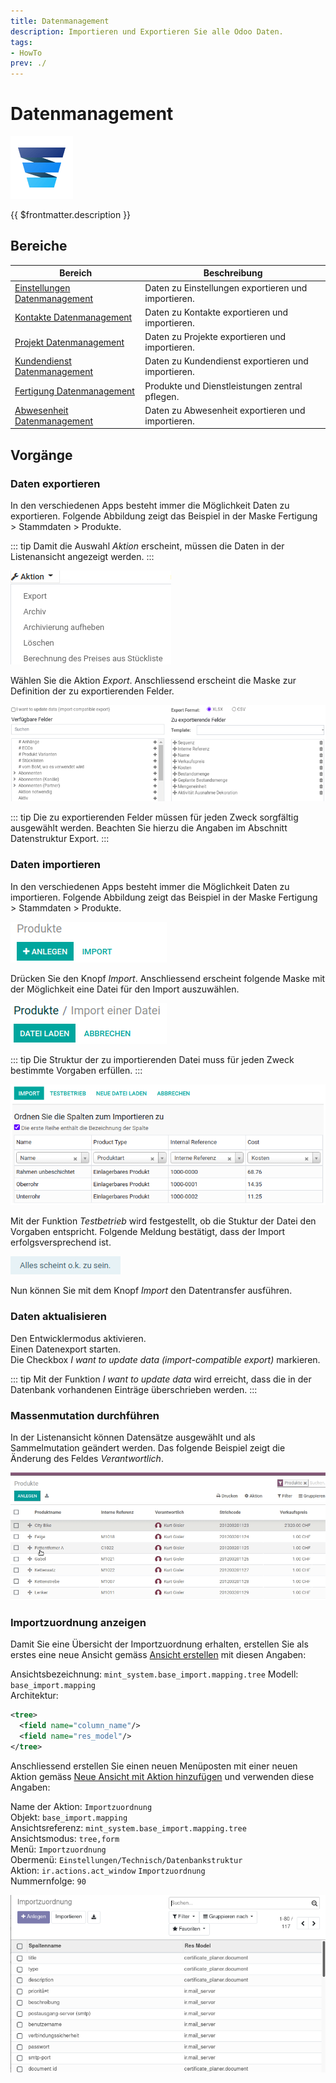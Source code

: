 ```yaml
---
title: Datenmanagement
description: Importieren und Exportieren Sie alle Odoo Daten.
tags:
- HowTo
prev: ./
---
```

# Datenmanagement
![icons_odoo_data_recycle](attachments/icons_odoo_data_recycle.png)

{{ $frontmatter.description }}

## Bereiche

| Bereich                                                             | Beschreibung                                        |
| ------------------------------------------------------------------- | --------------------------------------------------- |
| [Einstellungen Datenmanagement](Settings%20Data%20Management.md)     | Daten zu Einstellungen exportieren und importieren. |
| [Kontakte Datenmanagement](Partner%20Data%20Management.md)          | Daten zu Kontakte exportieren und importieren.      |
| [Projekt Datenmanagement](Project%20Data%20Management.md)           | Daten zu Projekte exportieren und importieren.      |
| [Kundendienst Datenmanagement](Helpdesk%20Data%20Management.md)     | Daten zu Kundendienst exportieren und importieren.  |
| [Fertigung Datenmanagement](Manufacture%20Data%20Management.md)     | Produkte und Dienstleistungen zentral pflegen.      |
| [Abwesenheit Datenmanagement](HR%20Holidays%20Data%20Management.md) | Daten zu Abwesenheit exportieren und importieren.   |

## Vorgänge

### Daten exportieren

In den verschiedenen Apps besteht immer die Möglichkeit Daten zu exportieren. Folgende Abbildung zeigt das Beispiel in der Maske Fertigung > Stammdaten > Produkte.

::: tip
Damit die Auswahl *Aktion* erscheint, müssen die Daten in der Listenansicht angezeigt werden.
:::

![Datenmanagement Daten exportieren Aktion](attachments/Datenmanagement%20Daten%20exportieren%20Aktion.png)

Wählen Sie die Aktion *Export*. Anschliessend erscheint die Maske zur Definition der zu exportierenden Felder.

![Datenmanagement Daten exportieren Felder](attachments/Datenmanagement%20Daten%20exportieren%20Felder.png)

::: tip
Die zu exportierenden Felder müssen für jeden Zweck sorgfältig ausgewählt werden. Beachten Sie hierzu die Angaben im Abschnitt Datenstruktur Export.
:::

### Daten importieren

In den verschiedenen Apps besteht immer die Möglichkeit Daten zu importieren. Folgende Abbildung zeigt das Beispiel in der Maske Fertigung > Stammdaten > Produkte.

![Datenmanagement Daten importieren](attachments/Datenmanagement%20Daten%20importieren.png)

Drücken Sie den Knopf *Import*. Anschliessend erscheint folgende Maske mit der Möglichkeit eine Datei für den Import auszuwählen.

![Datenmanagement Daten importieren Datei](attachments/Datenmanagement%20Daten%20importieren%20Datei.png)

::: tip
Die Struktur der zu importierenden Datei muss für jeden Zweck bestimmte Vorgaben erfüllen.
:::

![Datenmanagement Daten importieren Datei Liste](attachments/Datenmanagement%20Daten%20importieren%20Datei%20Liste.png)

Mit der Funktion *Testbetrieb* wird festgestellt, ob die Stuktur der Datei den Vorgaben entspricht. Folgende Meldung bestätigt, dass der Import erfolgsversprechend ist.

![Datenmanagement Daten importieren ok](attachments/Datenmanagement%20Daten%20importieren%20ok.png)

Nun können Sie mit dem Knopf *Import* den Datentransfer ausführen.

### Daten aktualisieren

Den Entwicklermodus aktivieren.  
Einen Datenexport starten.  
Die Checkbox *I want to update data (import-compatible export)* markieren.

::: tip
Mit der Funktion *I want to update data* wird erreicht, dass die in der Datenbank vorhandenen Einträge überschrieben werden.
:::

### Massenmutation durchführen

In der Listenansicht können Datensätze ausgewählt und als Sammelmutation geändert werden. Das folgende Beispiel zeigt die Änderung des Feldes *Verantwortlich*.

![Datenmanagement Sammelmutation](attachments/Datenmanagement%20Sammelmutation.gif)

### Importzuordnung anzeigen

Damit Sie eine Übersicht der Importzuordnung erhalten, erstellen Sie als erstes eine neue Ansicht gemäss [Ansicht erstellen](Develpment%20Views.md#Ansicht%20erstellen) mit diesen Angaben:

Ansichtsbezeichnung: `mint_system.base_import.mapping.tree`
Modell: `base_import.mapping`\
Architektur:

```xml
<tree>
  <field name="column_name"/>
  <field name="res_model"/>
</tree>
```

Anschliessend erstellen Sie einen neuen Menüposten mit einer neuen Aktion gemäss [Neue Ansicht mit Aktion hinzufügen](Development%20Actions.md#Neue%20Ansicht%20mit%20Aktion%20hinzufügen) und verwenden diese Angaben:

Name der Aktion: `Importzuordnung`\
Objekt: `base_import.mapping`\
Ansichtsreferenz: `mint_system.base_import.mapping.tree`\
Ansichtsmodus: `tree,form`\
Menü: `Importzuordnung`\
Obermenü: `Einstellungen/Technisch/Datenbankstruktur`\
Aktion: `ir.actions.act_window` `Importzuordnung`\
Nummernfolge: `90`

![](attachments/Importzuordnung%20Importzuordnung%20anzeigen.png)